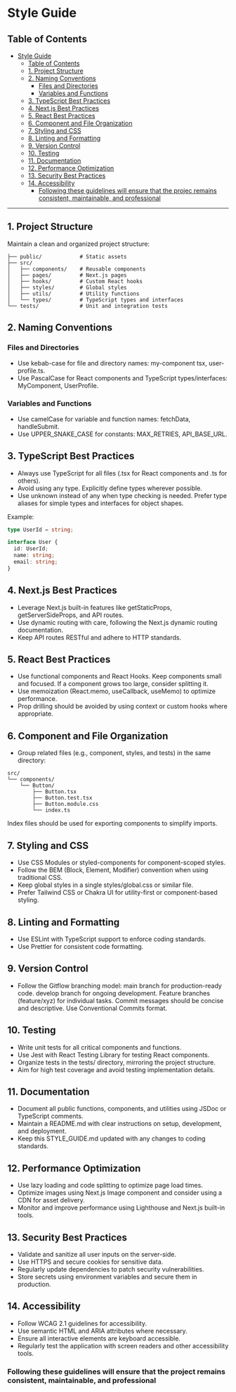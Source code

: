 # Style Guide

## Table of Contents
- [Style Guide](#style-guide)
  - [Table of Contents](#table-of-contents)
  - [1. Project Structure](#1-project-structure)
  - [2. Naming Conventions](#2-naming-conventions)
    - [Files and Directories](#files-and-directories)
    - [Variables and Functions](#variables-and-functions)
  - [3. TypeScript Best Practices](#3-typescript-best-practices)
  - [4. Next.js Best Practices](#4-nextjs-best-practices)
  - [5. React Best Practices](#5-react-best-practices)
  - [6. Component and File Organization](#6-component-and-file-organization)
  - [7. Styling and CSS](#7-styling-and-css)
  - [8. Linting and Formatting](#8-linting-and-formatting)
  - [9. Version Control](#9-version-control)
  - [10.  Testing](#10--testing)
  - [11.  Documentation](#11--documentation)
  - [12.  Performance Optimization](#12--performance-optimization)
  - [13.  Security Best Practices](#13--security-best-practices)
  - [14.  Accessibility](#14--accessibility)
    - [Following these guidelines will ensure that the projec remains consistent, maintainable, and professional](#following-these-guidelines-will-ensure-that-the-projec-remains-consistent-maintainable-and-professional)

---

## 1. Project Structure
Maintain a clean and organized project structure:

```plaintext
├── public/            # Static assets
├── src/
│   ├── components/    # Reusable components
│   ├── pages/         # Next.js pages
│   ├── hooks/         # Custom React hooks
│   ├── styles/        # Global styles
│   ├── utils/         # Utility functions
│   └── types/         # TypeScript types and interfaces
└── tests/             # Unit and integration tests
```

## 2. Naming Conventions
### Files and Directories
- Use kebab-case for file and directory names: my-component tsx, user-profile.ts.
- Use PascalCase for React components and TypeScript types/interfaces: MyComponent, UserProfile.

### Variables and Functions
- Use camelCase for variable and function names: fetchData, handleSubmit.
- Use UPPER_SNAKE_CASE for constants: MAX_RETRIES, API_BASE_URL.

## 3. TypeScript Best Practices
- Always use TypeScript for all files (.tsx for React components and .ts for others).
- Avoid using any type. Explicitly define types wherever possible.
- Use unknown instead of any when type checking is needed.
Prefer type aliases for simple types and interfaces for object shapes.

Example:

```typescript
type UserId = string;

interface User {
  id: UserId;
  name: string;
  email: string;
}
```

## 4. Next.js Best Practices
- Leverage Next.js built-in features like getStaticProps, getServerSideProps, and API routes.
- Use dynamic routing with care, following the Next.js dynamic routing documentation.
- Keep API routes RESTful and adhere to HTTP standards.
## 5. React Best Practices
- Use functional components and React Hooks.
Keep components small and focused. If a component grows too large, consider splitting it.
- Use memoization (React.memo, useCallback, useMemo) to optimize performance.
- Prop drilling should be avoided by using context or custom hooks where appropriate.
## 6. Component and File Organization
- Group related files (e.g., component, styles, and tests) in the same directory:
```plaintext
src/
└── components/
    └── Button/
        ├── Button.tsx
        ├── Button.test.tsx
        ├── Button.module.css
        └── index.ts
```
Index files should be used for exporting components to simplify imports.

## 7. Styling and CSS
- Use CSS Modules or styled-components for component-scoped styles.
- Follow the BEM (Block, Element, Modifier) convention when using traditional CSS.
- Keep global styles in a single styles/global.css or similar file.
- Prefer Tailwind CSS or Chakra UI for utility-first or component-based styling.

## 8. Linting and Formatting
- Use ESLint with TypeScript support to enforce coding standards.
- Use Prettier for consistent code formatting.


## 9. Version Control
- Follow the Gitflow branching model:
main branch for production-ready code.
develop branch for ongoing development.
Feature branches (feature/xyz) for individual tasks.
Commit messages should be concise and descriptive. Use Conventional Commits format.

## 10.  Testing
- Write unit tests for all critical components and functions.
- Use Jest with React Testing Library for testing React components.
- Organize tests in the tests/ directory, mirroring the project structure.
- Aim for high test coverage and avoid testing implementation details.
## 11.  Documentation
- Document all public functions, components, and utilities using JSDoc or TypeScript comments.
- Maintain a README.md with clear instructions on setup, development, and deployment.
- Keep this STYLE_GUIDE.md updated with any changes to coding standards.

## 12.  Performance Optimization
- Use lazy loading and code splitting to optimize page load times.
- Optimize images using Next.js Image component and consider using a CDN for asset delivery.
- Monitor and improve performance using Lighthouse and Next.js built-in tools.

## 13.  Security Best Practices
- Validate and sanitize all user inputs on the server-side.
- Use HTTPS and secure cookies for sensitive data.
- Regularly update dependencies to patch security vulnerabilities.
- Store secrets using environment variables and secure them in production.

## 14.  Accessibility
- Follow WCAG 2.1 guidelines for accessibility.
- Use semantic HTML and ARIA attributes where necessary.
- Ensure all interactive elements are keyboard accessible.
- Regularly test the application with screen readers and other accessibility tools.






### Following these guidelines will ensure that the project remains consistent, maintainable, and professional